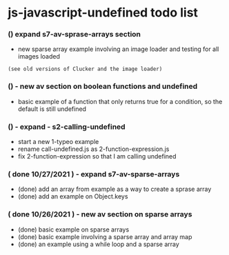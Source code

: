 # js-javascript-undefined todo list

### () expand s7-av-sprase-arrays section
* new sparse array example involving an image loader and testing for all images loaded
```
(see old versions of Clucker and the image loader)
```

### () - new av section on boolean functions and undefined
* basic example of a function that only returns true for a condition, so the default is still undefined

### () - expand - s2-calling-undefined
* start a new 1-typeo example
* rename call-undefined.js as 2-function-expression.js
* fix 2-function-expression so that I am calling undefined

### ( done 10/27/2021 ) - expand s7-av-sparse-arrays
* (done) add an array from example as a way to create a sprase array
* (done) add an example on Object.keys

### ( done 10/26/2021 ) - new av section on sparse arrays
* (done) basic example on sparse arrays
* (done) basic example involving a sparse array and array map
* (done) an example using a while loop and a sparse array

